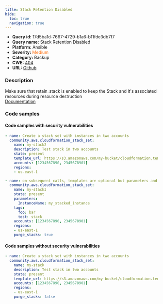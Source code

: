 ```yaml
---
title: Stack Retention Disabled
hide:
  toc: true
  navigation: true
---
```


<style>
  .highlight .hll {
    background-color: #ff171742;
  }
  .md-content {
    max-width: 1100px;
    margin: 0 auto;
  }
</style>

-   **Query id:** 17d5ba1d-7667-4729-b1a6-b11fde3db7f7
-   **Query name:** Stack Retention Disabled
-   **Platform:** Ansible
-   **Severity:** <span style="color:#ff7213">Medium</span>
-   **Category:** Backup
-   **CWE:** <a href="https://cwe.mitre.org/data/definitions/404.html" onclick="newWindowOpenerSafe(event, 'https://cwe.mitre.org/data/definitions/404.html')">404</a>
-   **URL:** [Github](https://github.com/Checkmarx/kics/tree/master/assets/queries/ansible/aws/stack_retention_disabled)

### Description
Make sure that retain_stack is enabled to keep the Stack and it's associated resources during resource destruction<br>
[Documentation](https://docs.ansible.com/ansible/latest/collections/community/aws/cloudformation_stack_set_module.html#parameter-purge_stacks)

### Code samples
#### Code samples with security vulnerabilities
```yaml title="Positive test num. 1 - yaml file" hl_lines="2 23"
- name: Create a stack set with instances in two accounts
  community.aws.cloudformation_stack_set:
    name: my-stack2
    description: Test stack in two accounts
    state: present
    template_url: https://s3.amazonaws.com/my-bucket/cloudformation.template
    accounts: [1234567890, 2345678901]
    regions:
    - us-east-1

- name: on subsequent calls, templates are optional but parameters and tags can be altered
  community.aws.cloudformation_stack_set:
    name: my-stack3
    state: present
    parameters:
      InstanceName: my_stacked_instance
    tags:
      foo: bar
      test: stack
    accounts: [1234567890, 2345678901]
    regions:
    - us-east-1
    purge_stacks: true

```


#### Code samples without security vulnerabilities
```yaml title="Negative test num. 1 - yaml file"
- name: Create a stack set with instances in two accounts
  community.aws.cloudformation_stack_set:
    name: my-stack
    description: Test stack in two accounts
    state: present
    template_url: https://s3.amazonaws.com/my-bucket/cloudformation.template
    accounts: [1234567890, 2345678901]
    regions:
    - us-east-1
    purge_stacks: false

```
